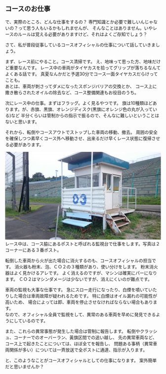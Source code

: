 ## コースのお仕事

で、実際のところ、どんな仕事をするの？
専門知識とか必要で難しいんじゃないの？って思う人もいるかもしれませんが、
そんなことはありません。いやレースのルールは覚える必要がありますけど、それはよくご存知でしょう？

さて、私が普段従事しているコースオフィシャルの仕事について話していきましょう。

まず、レース前にやること。コース清掃です。
え、地味って思った方、地味だけど重要なんです。
レース中の車両がタイヤカスを拾ってグリップが落ちるなんてよくある話です。
真夏なんかだと予選30分でコース一面タイヤカスだらけってことも。  
あとは、車両が刺さってダメになったスポンジバリアの交換とか、
コース上に撒き散らされたオイルの除去など、コース整備関連もお役目のうち。

次にレース中の仕事。まずはフラッグ。よく見るやつです。
旗は10種類ほどあります。が、赤旗、黒旗、オレンジディスク(黒旗にオレンジ色の丸が入っている)など
半分くらいは管制からの指示で振るので、そんなに難しいということはないと思います。

それから、転倒やコースアウトでストップした車両の移動、撤去。
 周囲の安全を確保しつつ素早くコース外へ移動させ、出来るだけ早くレース状態に復帰させる必要があります。

![3番ポスト](./image/c88_01_no3_post.jpg)
レース中は、コース脇にあるポストと呼ばれる監視台で仕事をします。写真は２コーナーにある３番ポスト。

転倒した車両から火が出た場合に消火するのも、コースオフィシャルの担当です。
消火器も粉末、泡、ＣＯ２の３種類があり、使い分けをします。
粉末消火器はよく見かけるアレです。
よく消えるのですが、マシンは確実にパーになります。
ＣＯ２はマシンダメージは少ないですが、消えにくいのが難点です。

車両の監視も大事な仕事です。
急にスロー走行になったり、白煙を噴いていたりした場合は車両故障が疑われるためです。
特に白煙はオイル漏れの可能性が高いため、
場合によっては即、車両を停止させなければならない場合もあります。  
なので、オフィシャル全員で監視をして、異常のある車両を早めに発見できるようにしているのです。

また、これらの異常事態が発生した場合は管制に報告します。
転倒やクラッシュ、コーナーでのオーバーラン、黃旗区間での追い越し、
先の異常車両など、コース上で起きたことについては、ほぼ全てを報告し、
問題ある事柄（異常車両関係が多い）については一斉放送で全ポストに通達、指示が入ります。

と、このようなことがコースオフィシャルとしての仕事になります。
案外簡単だと思いませんか？

